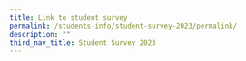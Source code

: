 ```yaml
---
title: Link to student survey
permalink: /students-info/student-survey-2023/permalink/
description: ""
third_nav_title: Student Survey 2023
---
```

